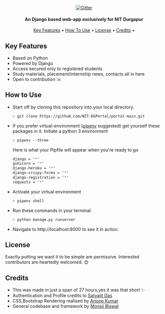 <p align="center">
  <a href="https://github.com/monsij/ho1/blob/master/pro1/badge.png">
    <img src="https://github.com/monsij/ho1/blob/master/pro1/badge.png"
         alt="Gitter">
  </a>
  <h4 align="center">An Django based web-app exclusively for NIT Durgapur</h4>
</p>
<p align="center">
  <a href="#key-features">Key Features</a> •
  <a href="#how-to-use">How To Use</a> •
  <a href="#license">License</a> •
  <a href="#credits">Credits</a> •
</p>


## Key Features
<ul>
  <li> Based on Python</li>
  <li> Powered by Django</li>
  <li> Access secured only to registered students </li>
  <li> Study materials, placement/internship news, contacts all in here</li>
  <li> Open to contribution :v:</li>
</ul>
  
## How to Use

* Start off by cloning this repository into your local directory.
  
  ```bash
  > git clone https://github.com/NIT-DGPortal/portal-main.git 
  ```

* If you prefer virtual-environment ([pipenv](https://pipenv.readthedocs.io/) suggested) get yourself these packages in it. 
  Initiate a python 3 environment
  
  ```bash
  > pipenv --three 
  ```

  Here is what your Pipfile will appear when you're ready to go

  ```bash
  django = "*"
  gunicorn = "*" 
  django-heroku = "*"
  django-crispy-forms = "*"
  django-registration = "*"
  requests = "*"
  ```
* Activate your virtual environment
  
  ```bash
  > pipenv shell
  ```

* Run these commands in your terminal.

  ```bash
  > python manage.py runserver
  ```
  
* Navigate to http://localhost:8000 to see it in action.
## License

Exactly putting we want it to be simple are permissive. Interested contributors are heartedly welcomed. :blush: 
## Credits

* This was made in just a span of 27 hours,yes it was that short :sparkles:
* Authentication and Profile credits to [Satyajit Das](https://github.com/r3trd)
* CSS,Bootstrap Rendering realised by [Anoop Kumar](https://github.com/anoop1311)
* General codebase and framework by [Monsij Biswal](https://github.com/monsij)

